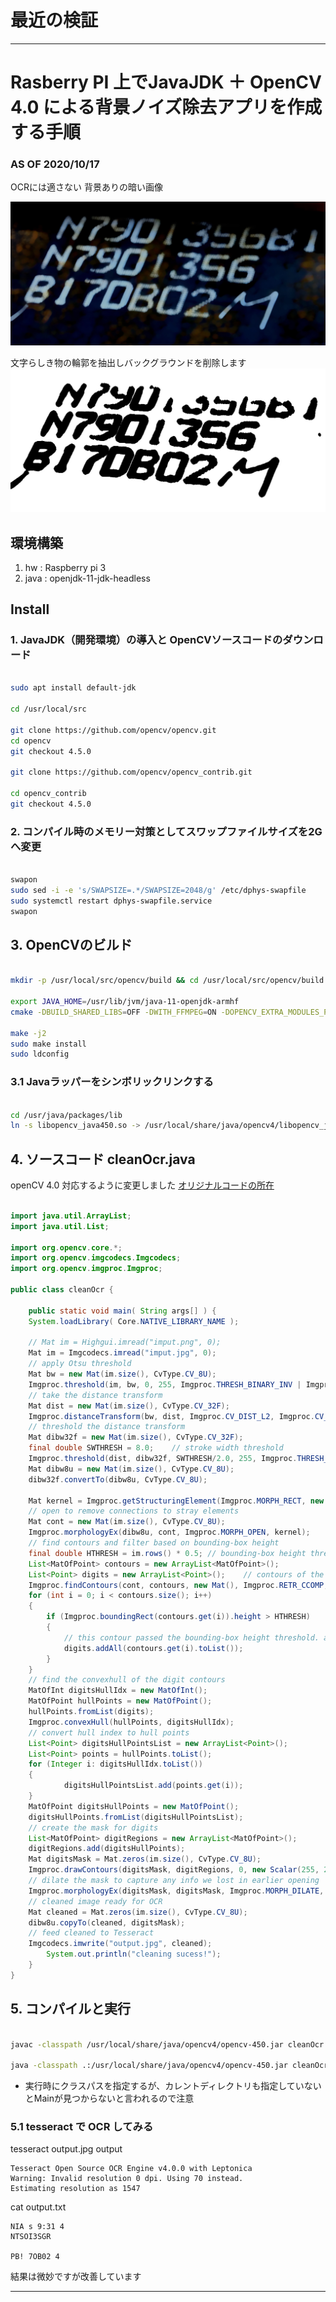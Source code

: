 # 最近の検証


---
# Rasberry PI 上でJavaJDK ＋ OpenCV 4.0 による背景ノイズ除去アプリを作成する手順
### AS OF 2020/10/17 



OCRには適さない 背景ありの暗い画像

![元画像](https://github.com/MagariDIS/root/blob/images/cleanOcr_imput.jpg)


文字らしき物の輪郭を抽出しバックグラウンドを削除します
![クリーニング画像](https://github.com/MagariDIS/root/blob/images/cleanOcr_output.jpg)


## 環境構築

1. hw : Raspberry pi 3
2. java : openjdk-11-jdk-headless



## Install

### 1. JavaJDK（開発環境）の導入と OpenCVソースコードのダウンロード

```sh

sudo apt install default-jdk

cd /usr/local/src

git clone https://github.com/opencv/opencv.git
cd opencv
git checkout 4.5.0

git clone https://github.com/opencv/opencv_contrib.git

cd opencv_contrib
git checkout 4.5.0
```

### 2. コンパイル時のメモリー対策としてスワップファイルサイズを2Gへ変更

```sh

swapon
sudo sed -i -e 's/SWAPSIZE=.*/SWAPSIZE=2048/g' /etc/dphys-swapfile
sudo systemctl restart dphys-swapfile.service
swapon
```

## 3. OpenCVのビルド

```sh

mkdir -p /usr/local/src/opencv/build && cd /usr/local/src/opencv/build

export JAVA_HOME=/usr/lib/jvm/java-11-openjdk-armhf
cmake -DBUILD_SHARED_LIBS=OFF -DWITH_FFMPEG=ON -DOPENCV_EXTRA_MODULES_PATH=/usr/local/src/opencv_contrib/modules /usr/local/src/opencv ..

make -j2
sudo make install
sudo ldconfig
```

### 3.1 Javaラッパーをシンボリックリンクする

```sh

cd /usr/java/packages/lib
ln -s libopencv_java450.so -> /usr/local/share/java/opencv4/libopencv_java450.so
```

## 4. ソースコード cleanOcr.java

openCV 4.0 対応するように変更しました
<a href="https://www.it-swarm-ja.tech/ja/java/%E7%94%BB%E5%83%8F%E3%81%8B%E3%82%89%E8%83%8C%E6%99%AF%E3%83%8E%E3%82%A4%E3%82%BA%E3%82%92%E9%99%A4%E5%8E%BB%E3%81%97%E3%81%A6%E3%80%81ocr%E3%81%AE%E3%83%86%E3%82%AD%E3%82%B9%E3%83%88%E3%82%92%E3%82%88%E3%82%8A%E6%98%8E%E7%A2%BA%E3%81%AB%E3%81%97%E3%81%BE%E3%81%99/1056484951/">オリジナルコードの所在</a>


```java

import java.util.ArrayList;
import java.util.List;

import org.opencv.core.*;
import org.opencv.imgcodecs.Imgcodecs;
import org.opencv.imgproc.Imgproc;

public class cleanOcr {

    public static void main( String args[] ) {
	System.loadLibrary( Core.NATIVE_LIBRARY_NAME );

	// Mat im = Highgui.imread("imput.png", 0);
	Mat im = Imgcodecs.imread("imput.jpg", 0);
	// apply Otsu threshold
	Mat bw = new Mat(im.size(), CvType.CV_8U);
	Imgproc.threshold(im, bw, 0, 255, Imgproc.THRESH_BINARY_INV | Imgproc.THRESH_OTSU);
	// take the distance transform
	Mat dist = new Mat(im.size(), CvType.CV_32F);
	Imgproc.distanceTransform(bw, dist, Imgproc.CV_DIST_L2, Imgproc.CV_DIST_MASK_PRECISE);
	// threshold the distance transform
	Mat dibw32f = new Mat(im.size(), CvType.CV_32F);
	final double SWTHRESH = 8.0;    // stroke width threshold
	Imgproc.threshold(dist, dibw32f, SWTHRESH/2.0, 255, Imgproc.THRESH_BINARY);
	Mat dibw8u = new Mat(im.size(), CvType.CV_8U);
	dibw32f.convertTo(dibw8u, CvType.CV_8U);
	
	Mat kernel = Imgproc.getStructuringElement(Imgproc.MORPH_RECT, new Size(3, 3));
	// open to remove connections to stray elements
	Mat cont = new Mat(im.size(), CvType.CV_8U);
	Imgproc.morphologyEx(dibw8u, cont, Imgproc.MORPH_OPEN, kernel);
	// find contours and filter based on bounding-box height
	final double HTHRESH = im.rows() * 0.5; // bounding-box height threshold
	List<MatOfPoint> contours = new ArrayList<MatOfPoint>();
	List<Point> digits = new ArrayList<Point>();    // contours of the possible digits
	Imgproc.findContours(cont, contours, new Mat(), Imgproc.RETR_CCOMP, Imgproc.CHAIN_APPROX_SIMPLE);
	for (int i = 0; i < contours.size(); i++)
	{
    	if (Imgproc.boundingRect(contours.get(i)).height > HTHRESH)
    	{
        	// this contour passed the bounding-box height threshold. add it to digits
        	digits.addAll(contours.get(i).toList());
    	}   
	}
	// find the convexhull of the digit contours
	MatOfInt digitsHullIdx = new MatOfInt();
	MatOfPoint hullPoints = new MatOfPoint();
	hullPoints.fromList(digits);
	Imgproc.convexHull(hullPoints, digitsHullIdx);
	// convert hull index to hull points
	List<Point> digitsHullPointsList = new ArrayList<Point>();
	List<Point> points = hullPoints.toList();
	for (Integer i: digitsHullIdx.toList())
	{
    		digitsHullPointsList.add(points.get(i));
	}
	MatOfPoint digitsHullPoints = new MatOfPoint();
	digitsHullPoints.fromList(digitsHullPointsList);
	// create the mask for digits
	List<MatOfPoint> digitRegions = new ArrayList<MatOfPoint>();
	digitRegions.add(digitsHullPoints);
	Mat digitsMask = Mat.zeros(im.size(), CvType.CV_8U);
	Imgproc.drawContours(digitsMask, digitRegions, 0, new Scalar(255, 255, 255), -1);
	// dilate the mask to capture any info we lost in earlier opening
	Imgproc.morphologyEx(digitsMask, digitsMask, Imgproc.MORPH_DILATE, kernel);
	// cleaned image ready for OCR
	Mat cleaned = Mat.zeros(im.size(), CvType.CV_8U);
	dibw8u.copyTo(cleaned, digitsMask);
	// feed cleaned to Tesseract
	Imgcodecs.imwrite("output.jpg", cleaned);
    	System.out.println("cleaning sucess!");
    }
}

```

## 5. コンパイルと実行

```sh

javac -classpath /usr/local/share/java/opencv4/opencv-450.jar cleanOcr.java

java -classpath .:/usr/local/share/java/opencv4/opencv-450.jar cleanOcr
```

* 実行時にクラスパスを指定するが、カレントディレクトリも指定していないとMainが見つからないと言われるので注意



### 5.1 tesseract で OCR してみる

tesseract output.jpg output

```
Tesseract Open Source OCR Engine v4.0.0 with Leptonica
Warning: Invalid resolution 0 dpi. Using 70 instead.
Estimating resolution as 1547
```

cat output.txt 
```
NIA s 9:31 4
NTSOI3SGR

PB! 7OB02 4
```

結果は微妙ですが改善しています

---
